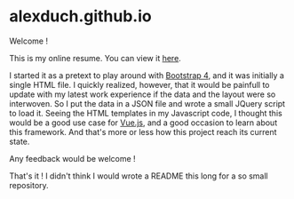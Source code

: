 # alexduch.github.io

Welcome !

This is my online resume. You can view it [here](https://alexduch.github.io/).

I started it as a pretext to play around with [Bootstrap 4](https://getbootstrap.com/), and it was initially a single HTML file. 
I quickly realized, however, that it would be painfull to update with my latest work experience if the data and the layout were so 
interwoven. So I put the data in a JSON file and wrote a small JQuery script to load it.
Seeing the HTML templates in my Javascript code, I thought this would be a good use case for [Vue.js](https://vuejs.org/), and 
a good occasion to learn about this framework. And that's more or less how this project reach its current state.

Any feedback would be welcome !

That's it ! I didn't think I would wrote a README this long for a so small repository.
